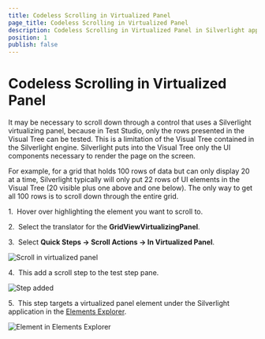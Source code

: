 ```yaml
---
title: Codeless Scrolling in Virtualized Panel
page_title: Codeless Scrolling in Virtualized Panel
description: Codeless Scrolling in Virtualized Panel in Silverlight application
position: 1
publish: false
---
```

# Codeless Scrolling in Virtualized Panel

It may be necessary to scroll down through a control that uses a Silverlight virtualizing panel, because in Test Studio, only the rows presented in the Visual Tree can be tested. This is a limitation of the Visual Tree contained in the Silverlight engine. Silverlight puts into the Visual Tree only the UI components necessary to render the page on the screen.

For example, for a grid that holds 100 rows of data but can only display 20 at a time, Silverlight typically will only put 22 rows of UI elements in the Visual Tree (20 visible plus one above and one below). The only way to get all 100 rows is to scroll down through the entire grid.

1.&nbsp; Hover over highlighting the element you want to scroll to. 

2.&nbsp; Select the translator for the **GridViewVirtualizingPanel**.

3.&nbsp; Select **Quick Steps -> Scroll Actions -> In Virtualized Panel**. 

![Scroll in virtualized panel][1]

4.&nbsp; This add a scroll step to the test step pane.

![Step added][2]

5.&nbsp; This step targets a virtualized panel element under the Silverlight application in the <a href="/features/elements-explorer/overview" target="_blank">Elements Explorer</a>.

![Element in Elements Explorer][3]

[1]: /img/knowledge-base/silverlight-kb/codeless-scrolling-in-virtualized-panel/fig1.png
[2]: /img/knowledge-base/silverlight-kb/codeless-scrolling-in-virtualized-panel/fig2.png
[3]: /img/knowledge-base/silverlight-kb/codeless-scrolling-in-virtualized-panel/fig3.png
